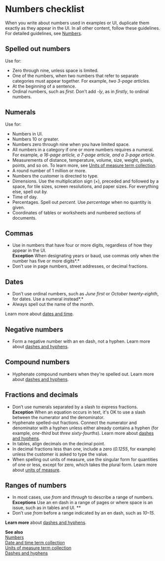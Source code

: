 ﻿# Numbers checklist

When
you write about numbers used in examples or UI, duplicate them
exactly as they appear in the UI. In all other content, follow
these guidelines. For detailed guidelines, see [Numbers](/style-guide/numbers). 

## Spelled out numbers

Use for:

  - Zero through nine, unless space is limited.
  - One of the numbers, when two numbers that refer to separate categories must appear together. For example, *two 3-page articles*. 
  - At the beginning of a sentence.
  - Ordinal numbers, such as *first.* Don't add *-ly*, as in *firstly*, to ordinal numbers.

## Numerals

Use for:

  - Numbers in UI.
  - Numbers 10 or greater.
  - Numbers zero through nine when you have limited space.
  - All numbers in a category if one or more numbers requires a numeral. For example, *a 16-page article, a 7-page article, and a 3-page article.* 
  - Measurements of distance, temperature, volume, size, weight, pixels, points, and so on. To learn more, see [Units of measure term collection](/style-guide/a-z-word-list-term-collections/term-collections/units-of-measure-terms).
  - A round number of 1 million or more.
  - Numbers the customer is directed to type.
  - Dimensions. Use the multiplication sign (×), preceded and followed by a space, for tile sizes, screen resolutions, and paper sizes. For everything else, spell out *by.* 
  - Time of day.
  - Percentages. Spell out *percent.* Use *percentage* when no quantity is given.
  - Coordinates of tables or worksheets and numbered sections of documents.

## Commas

  - Use in numbers that have four or more digits, regardless of how they appear in the UI.  
    **Exception** When designating years or baud, use commas only when the number has five or more digits*.*
  - Don’t use in page numbers, street addresses, or decimal fractions.

## Dates

  - Don’t use ordinal numbers, such as *June* *first* or *October twenty-eighth*, for dates. Use a numeral instead*.*
  - Always spell out the name of the month.

 Learn more about [dates and time](/style-guide/a-z-word-list-term-collections/term-collections/date-time-terms).

## Negative numbers

  - Form a negative number with an en dash, not a hyphen. Learn more about [](/style-guide/punctuation/dashes-hyphens/)[dashes and hyphens](/style-guide/punctuation/dashes-hyphens/).

## Compound numbers

  - Hyphenate compound numbers when they're spelled out. Learn more about [dashes and hyphens](/style-guide/punctuation/dashes-hyphens/).[](/style-guide/punctuation/dashes-hyphens/ "Dashes and hyphens")

## Fractions and decimals

  - Don’t use numerals separated by a slash to express fractions.   
    **Exception** When an equation occurs in text, it's OK to use a slash between the numerator and the denominator. 
  - Hyphenate spelled-out fractions. Connect the numerator and denominator with a hyphen unless either already contains a hyphen (for example, *one-third* but *three sixty-fourths*). Learn more about [dashes and hyphens](/style-guide/punctuation/dashes-hyphens/). 
  - In tables, align decimals on the decimal point. 
  - In decimal fractions less than one, include a zero (*0.1255*, for example) unless the customer is asked to type the value.
  - When spelling out units of measure, use the singular form for quantities of one or less, except for zero, which takes the plural form. Learn more about [units of measure](/style-guide/a-z-word-list-term-collections/term-collections/units-of-measure-terms).

## Ranges of numbers

  - In most cases, use *from* and *through* to describe a range of numbers.  
    **Exceptions** Use an en dash in a range of pages or where space is an issue, such as in tables and UI. **
  - Don’t use *from* before a range indicated by an en dash, such as *10–15*. 

 **Learn more** about [dashes and hyphens](/style-guide/punctuation/dashes-hyphens/).

**See also**  
[Numbers](/style-guide/numbers)  
[Date and time term collection](/style-guide/a-z-word-list-term-collections/term-collections/date-time-terms)  
[Units of measure term collection](/style-guide/a-z-word-list-term-collections/term-collections/units-of-measure-terms)  
[Dashes and hyphens](/style-guide/punctuation/dashes-hyphens/)
